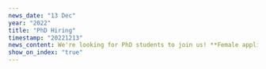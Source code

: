 ```yaml
---
news_date: "13 Dec"
year: "2022"
title: "PhD Hiring"
timestamp: "20221213"
news_content: We're looking for PhD students to join us! **Female applicants** are strongly encouraged to apply. Please contact <a href="mailto:philip.torr@eng.ox.ac.uk ">Prof. Torr </a> if you're interested.
show_on_index: "true"
---
```

